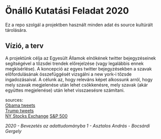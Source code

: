 # Önálló Kutatási Feladat 2020

Ez a repo szolgál a projektben használt minden adat és source kultúrált tárolására.

## Vízió, a terv

A projektünk célja az Egyesült Államok elnökének twitter bejegyzéseinek segítségével a tőzsdei trendek előrejelzése (vagy legalábbis ennek megkísérlése). A koncepció az egyes twitter bejegyzésekben a szavak előfordulásának összefüggését vizsgálni a new york-i tőzsde ingadozásaival. 
A célunk az, hogy releváns képet alkossunk arról, hogy mely szavak megjelenése után lehet csökkenésre, mely szavak (akár együttes megjelenése) után lehet visszaesésre számítani. 


sources:  
[Obama tweets](https://www.kaggle.com/datacrux/barack-obama-twitterdata-from-20122019)   
[Trump tweets](https://www.kaggle.com/austinreese/trump-tweets)   
[NY Stocks Exchange](https://www.kaggle.com/dgawlik/nyse) 
[S&P 500](https://www.kaggle.com/awadhi123/finance-data-sp-500)  

*2020 - Bevezetés az adattudományba 1 - Asztalos András - Bocsárdi Gergely*
